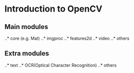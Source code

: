 #  Introduction to OpenCV

## Main modules
..* core (e.g. Mat)
..* imgproc
..* features2d
..* video
..* others

## Extra modules
..* text
..* OCR(Optical Character Recognition)
..* others
